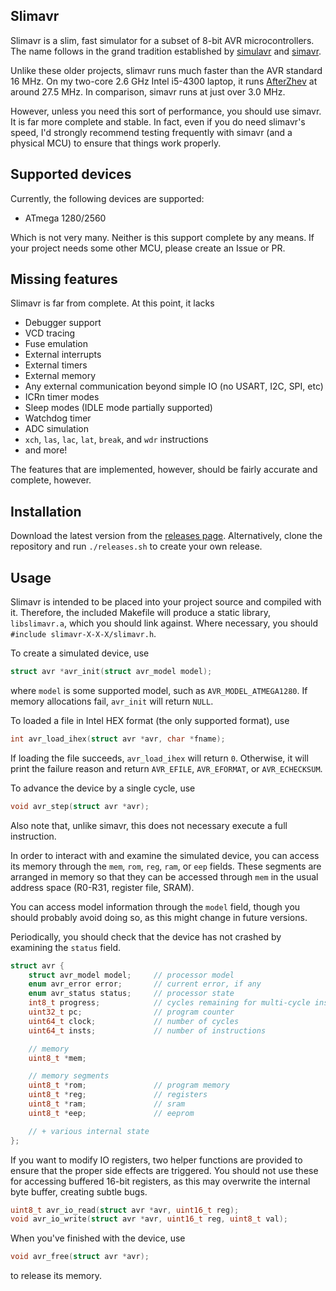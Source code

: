## Slimavr

Slimavr is a slim, fast simulator for a subset of 8-bit AVR microcontrollers. The name follows in the grand tradition established by [simulavr](https://www.nongnu.org/simulavr/) and [simavr](https://github.com/buserror/simavr).

Unlike these older projects, slimavr runs much faster than the AVR standard 16 MHz. On my two-core 2.6 GHz Intel i5-4300 laptop, it runs [AfterZhev](https://github.com/thcopeland/afterzhev) at around 27.5 MHz. In comparison, simavr runs at just over 3.0 MHz.

However, unless you need this sort of performance, you should use simavr. It is far more complete and stable. In fact, even if you do need slimavr's speed, I'd strongly recommend testing frequently with simavr (and a physical MCU) to ensure that things work properly.

## Supported devices

Currently, the following devices are supported:

- ATmega 1280/2560

Which is not very many. Neither is this support complete by any means. If your project needs some other MCU, please create an Issue or PR.

## Missing features

Slimavr is far from complete. At this point, it lacks

 - Debugger support
 - VCD tracing
 - Fuse emulation
 - External interrupts
 - External timers
 - External memory
 - Any external communication beyond simple IO (no USART, I2C, SPI, etc)
 - ICRn timer modes
 - Sleep modes (IDLE mode partially supported)
 - Watchdog timer
 - ADC simulation
 - `xch`, `las`, `lac`, `lat`, `break`, and `wdr` instructions
 - and more!

The features that are implemented, however, should be fairly accurate and complete, however.

## Installation

Download the latest version from the [releases page](https://github.com/thcopeland/slimavr/releases). Alternatively, clone the repository and run `./releases.sh` to create your own release.

## Usage

Slimavr is intended to be placed into your project source and compiled with it. Therefore, the included Makefile will produce a static library, `libslimavr.a`, which you should link against. Where necessary, you should `#include slimavr-X-X-X/slimavr.h`.

To create a simulated device, use
```c
struct avr *avr_init(struct avr_model model);
```
where `model` is some supported model, such as `AVR_MODEL_ATMEGA1280`. If memory allocations fail, `avr_init` will return `NULL`.

To loaded a file in Intel HEX format (the only supported format), use
```c
int avr_load_ihex(struct avr *avr, char *fname);
```
If loading the file succeeds, `avr_load_ihex` will return `0`. Otherwise, it will print the failure reason and return `AVR_EFILE`, `AVR_EFORMAT`, or `AVR_ECHECKSUM`.

To advance the device by a single cycle, use
```c
void avr_step(struct avr *avr);
```
Also note that, unlike simavr, this does not necessary execute a full instruction.

In order to interact with and examine the simulated device, you can access its memory through the `mem`, `rom`, `reg`, `ram`, or `eep` fields. These segments are arranged in memory so that they can be accessed through `mem` in the usual address space (R0-R31, register file, SRAM).

You can access model information through the `model` field, though you should probably avoid doing so, as this might change in future versions.

Periodically, you should check that the device has not crashed by examining the `status` field.

```c
struct avr {
    struct avr_model model;     // processor model
    enum avr_error error;       // current error, if any
    enum avr_status status;     // processor state
    int8_t progress;            // cycles remaining for multi-cycle instructions
    uint32_t pc;                // program counter
    uint64_t clock;             // number of cycles
    uint64_t insts;             // number of instructions

    // memory
    uint8_t *mem;

    // memory segments
    uint8_t *rom;               // program memory
    uint8_t *reg;               // registers
    uint8_t *ram;               // sram
    uint8_t *eep;               // eeprom

    // + various internal state
};
```

If you want to modify IO registers, two helper functions are provided to ensure that the proper side effects are triggered. You should not use these for accessing buffered 16-bit registers, as this may overwrite the internal byte buffer, creating subtle bugs.

```c
uint8_t avr_io_read(struct avr *avr, uint16_t reg);
void avr_io_write(struct avr *avr, uint16_t reg, uint8_t val);
```

When you've finished with the device, use
```c
void avr_free(struct avr *avr);
```
to release its memory.